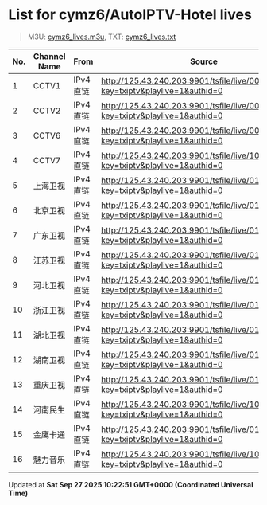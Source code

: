 # List for **cymz6/AutoIPTV-Hotel lives**

> M3U: [cymz6_lives.m3u](/cymz6_lives.m3u), TXT: [cymz6_lives.txt](/txt/cymz6_lives.txt)

| No. | Channel Name | From | Source |
| --- | ------------ | ---- | ------ |
| 1 | CCTV1 | IPv4 直链 | <http://125.43.240.203:9901/tsfile/live/0001_1.m3u8?key=txiptv&playlive=1&authid=0> |
| 2 | CCTV2 | IPv4 直链 | <http://125.43.240.203:9901/tsfile/live/0002_1.m3u8?key=txiptv&playlive=1&authid=0> |
| 3 | CCTV6 | IPv4 直链 | <http://125.43.240.203:9901/tsfile/live/0007_1.m3u8?key=txiptv&playlive=1&authid=0> |
| 4 | CCTV7 | IPv4 直链 | <http://125.43.240.203:9901/tsfile/live/1006_1.m3u8?key=txiptv&playlive=1&authid=0> |
| 5 | 上海卫视 | IPv4 直链 | <http://125.43.240.203:9901/tsfile/live/0107_2.m3u8?key=txiptv&playlive=1&authid=0> |
| 6 | 北京卫视 | IPv4 直链 | <http://125.43.240.203:9901/tsfile/live/0107_1.m3u8?key=txiptv&playlive=1&authid=0> |
| 7 | 广东卫视 | IPv4 直链 | <http://125.43.240.203:9901/tsfile/live/0125_1.m3u8?key=txiptv&playlive=1&authid=0> |
| 8 | 江苏卫视 | IPv4 直链 | <http://125.43.240.203:9901/tsfile/live/0127_1.m3u8?key=txiptv&playlive=1&authid=0> |
| 9 | 河北卫视 | IPv4 直链 | <http://125.43.240.203:9901/tsfile/live/0117_1.m3u8?key=txiptv&playlive=1&authid=0> |
| 10 | 浙江卫视 | IPv4 直链 | <http://125.43.240.203:9901/tsfile/live/0124_1.m3u8?key=txiptv&playlive=1&authid=0> |
| 11 | 湖北卫视 | IPv4 直链 | <http://125.43.240.203:9901/tsfile/live/0132_1.m3u8?key=txiptv&playlive=1&authid=0> |
| 12 | 湖南卫视 | IPv4 直链 | <http://125.43.240.203:9901/tsfile/live/0128_1.m3u8?key=txiptv&playlive=1&authid=0> |
| 13 | 重庆卫视 | IPv4 直链 | <http://125.43.240.203:9901/tsfile/live/0142_1.m3u8?key=txiptv&playlive=1&authid=0> |
| 14 | 河南民生 | IPv4 直链 | <http://125.43.240.203:9901/tsfile/live/1002_1.m3u8?key=txiptv&playlive=1&authid=0> |
| 15 | 金鹰卡通 | IPv4 直链 | <http://125.43.240.203:9901/tsfile/live/0136_1.m3u8?key=txiptv&playlive=1&authid=0> |
| 16 | 魅力音乐 | IPv4 直链 | <http://125.43.240.203:9901/tsfile/live/1000_1.m3u8?key=txiptv&playlive=1&authid=0> |

Updated at **Sat Sep 27 2025 10:22:51 GMT+0000 (Coordinated Universal Time)**

